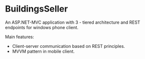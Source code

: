 BuildingsSeller
===============
An ASP.NET-MVC application with 3 - tiered architecture and REST endpoints for windows phone client.

Main features:
 - Client-server communication based on REST principles.
 - MVVM pattern in mobile client.
